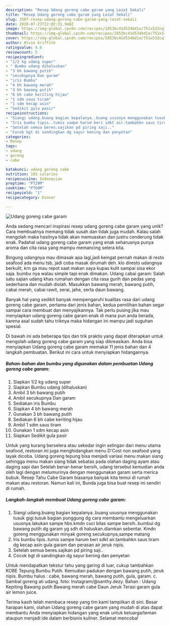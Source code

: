 ```yaml
---
description: "Resep Udang goreng cabe garam yang Lezat Sekali"
title: "Resep Udang goreng cabe garam yang Lezat Sekali"
slug: 3507-resep-udang-goreng-cabe-garam-yang-lezat-sekali
date: 2020-07-23T22:02:31.940Z
image: https://img-global.cpcdn.com/recipes/2853bc41d534bd1e/751x532cq70/udang-goreng-cabe-garam-foto-resep-utama.jpg
thumbnail: https://img-global.cpcdn.com/recipes/2853bc41d534bd1e/751x532cq70/udang-goreng-cabe-garam-foto-resep-utama.jpg
cover: https://img-global.cpcdn.com/recipes/2853bc41d534bd1e/751x532cq70/udang-goreng-cabe-garam-foto-resep-utama.jpg
author: Alvin Griffith
ratingvalue: 4.6
reviewcount: 5
recipeingredient:
- "1/2 kg udang super"
- " Bumbu udang dihaluskan"
- "3 bh bawang putih"
- "secukupnya Dan garam"
- "iris Bumbu"
- "4 bh bawang merah"
- "3 bh bawang putih"
- "6 bh cabe keriting hijau"
- "1 sdm saus tiram"
- "1 sdm kecap asin"
- "Sedikit gula pasir"
recipeinstructions:
- "Siangi udang.buang bagian kepalanya..buang ususnya menggunakan tusuk gigi.tusuk bagian punggung dg cara membantu mengeluarkan ususnya.lakukan sampe hbs.kmdn cuci bilas sampe bersih..bumbui dg bawang putih dg garam yg sdh di haluskan.diamkan sebentar. Kmdn goreng menggunakan minyak goreng secukupnya,sampe matang"
- "Iris bumbu tipis..tumis sampe harum beri sdkt air.tambahkn saus tiram dg kecap asin gula garam dan perasan air jeruk nipis."
- "Setelah semua beres.sajikan pd piring saji.."
- "Cocok bgt di sandingkan dg sayur bening dan penyetan"
categories:
- Resep
tags:
- udang
- goreng
- cabe

katakunci: udang goreng cabe 
nutrition: 193 calories
recipecuisine: Indonesian
preptime: "PT29M"
cooktime: "PT60M"
recipeyield: "1"
recipecategory: Dinner

---
```



![Udang goreng cabe garam](https://img-global.cpcdn.com/recipes/2853bc41d534bd1e/751x532cq70/udang-goreng-cabe-garam-foto-resep-utama.jpg)

Anda sedang mencari inspirasi resep udang goreng cabe garam yang unik? Cara membuatnya memang tidak susah dan tidak juga mudah. Kalau salah mengolah maka hasilnya tidak akan memuaskan dan justru cenderung tidak enak. Padahal udang goreng cabe garam yang enak seharusnya punya aroma dan cita rasa yang mampu memancing selera kita.

Bingung udangnya mau dimasak apa lagi,jadi keingat pernah makan di resto seafood ada menu tsb, jadi coba masak dirumah deh. klo diresto udangnya berkulit, krn ga mau repot saat makan saya kupas kulit sampai sisa ekor saja. bumbu nya walau simple tapi enak dimakan. Udang cabai garam: Salah satu sajian udang khas rumahan dengan cita rasa gurih dan pedas yang sederhana dan mudah diolah. Masukkan bawang merah, bawang putih, cabai merah, cabai rawit, serai, jahe, serta daun bawang.

Banyak hal yang sedikit banyak mempengaruhi kualitas rasa dari udang goreng cabe garam, pertama dari jenis bahan, kedua pemilihan bahan segar sampai cara membuat dan menyajikannya. Tak perlu pusing jika mau menyiapkan udang goreng cabe garam enak di mana pun anda berada, karena asal sudah tahu triknya maka hidangan ini mampu jadi suguhan spesial.


Di bawah ini ada beberapa tips dan trik praktis yang dapat diterapkan untuk mengolah udang goreng cabe garam yang siap dikreasikan. Anda bisa menyiapkan Udang goreng cabe garam memakai 11 jenis bahan dan 4 langkah pembuatan. Berikut ini cara untuk menyiapkan hidangannya.

<!--inarticleads1-->

##### Bahan-bahan dan bumbu yang digunakan dalam pembuatan Udang goreng cabe garam:

1. Siapkan 1/2 kg udang super
1. Siapkan  Bumbu udang (dihaluskan)
1. Ambil 3 bh bawang putih
1. Ambil secukupnya Dan garam
1. Sediakan iris Bumbu
1. Siapkan 4 bh bawang merah
1. Gunakan 3 bh bawang putih
1. Sediakan 6 bh cabe keriting hijau
1. Ambil 1 sdm saus tiram
1. Gunakan 1 sdm kecap asin
1. Siapkan Sedikit gula pasir


Untuk yang kurang berselera atau sekedar ingin selingan dari menu utama seafood, restoran ini juga menghidangkan menu D&#39;Cost non seafood yang layak dicoba. Udang goreng tepung bisa menjadi variasi menu makan siang sehingga menu makan siang tidak sebatas pada olahan daging ayam atau daging sapi dan Setelah benar-benar bersih, udang tersebut kemudian anda oleh lagi dengan melumurinya dengan menggunakan garam serta merica bubuk. Resep Tahu Cabe Garam biasanya banyak kita temui di rumah makan atau restoran. Namun kali ini, Bunda juga bisa buat resep ini sendiri di rumah. 

<!--inarticleads2-->

##### Langkah-langkah membuat Udang goreng cabe garam:

1. Siangi udang.buang bagian kepalanya..buang ususnya menggunakan tusuk gigi.tusuk bagian punggung dg cara membantu mengeluarkan ususnya.lakukan sampe hbs.kmdn cuci bilas sampe bersih..bumbui dg bawang putih dg garam yg sdh di haluskan.diamkan sebentar. Kmdn goreng menggunakan minyak goreng secukupnya,sampe matang
1. Iris bumbu tipis..tumis sampe harum beri sdkt air.tambahkn saus tiram dg kecap asin gula garam dan perasan air jeruk nipis.
1. Setelah semua beres.sajikan pd piring saji..
1. Cocok bgt di sandingkan dg sayur bening dan penyetan


Untuk mendapatkan tekstur tahu yang garing di luar, cukup tambahkan KOBE Tepung Bumbu Putih. Kemudian padukan dengan bawang putih, jeruk nipis. Bumbu halus : cabe, bawang merah, bawang putih, gula, garam. c. Sambal goreng ati udang. foto: Instagram/@santhy.dezy. Bahan : Udang Kepiting Bawang putih Bawang merah cabe Daun Jeruk Terasi garam gula air lemon juice. 

Terima kasih telah membaca resep yang tim kami tampilkan di sini. Besar harapan kami, olahan Udang goreng cabe garam yang mudah di atas dapat membantu Anda menyiapkan hidangan yang enak untuk keluarga/teman ataupun menjadi ide dalam berbisnis kuliner. Selamat mencoba!
